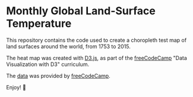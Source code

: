 # Monthly Global Land-Surface Temperature

This repository contains the code used to create a choropleth test map of land surfaces around the world, from 1753 to 2015.

The heat map was created with [D3.js](https://d3js.org/), as part of the [freeCodeCamp](https://www.freecodecamp.org/) "Data Visualization with D3" curriculum.

The [data](https://raw.githubusercontent.com/freeCodeCamp/ProjectReferenceData/master/global-temperature.json) was provided by [freeCodeCamp](https://www.freecodecamp.org/).

Enjoy!
🙂